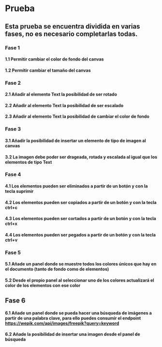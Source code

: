 # Prueba

## Esta prueba se encuentra dividida en varias fases, no es necesario completarlas todas.

### Fase 1

#### 1.1 Permitir cambiar el color de fondo del canvas

#### 1.2 Permitir cambiar el tamaño del canvas

### Fase 2

#### 2.1 Añadir al elemento Text la posibilidad de ser rotado

#### 2.2 Añadir al elemento Text la posibilidad de ser escalado

#### 2.3 Añadir al elemento Text la posibilidad de cambiar el color de fondo 

### Fase 3

#### 3.1 Añadir la posibilidad de insertar un elemento de tipo de imagen al canvas

#### 3.2 La imagen debe poder ser drageada, rotada y escalada al igual que los elementos de tipo Text

### Fase 4

#### 4.1 Los elementos pueden ser eliminados a partir de un botón y con la tecla suprimir

#### 4.2 Los elementos pueden ser copiados a partir de un botón y con la tecla ctrl+c

#### 4.3 Los elementos pueden ser cortados a partir de un botón y con la tecla ctrl+x

#### 4.4 Los elementos pueden ser pegados a partir de un botón y con la tecla ctrl+v

### Fase 5

#### 5.1 Añade un panel donde se muestre todos los colores únicos que hay en el documento (tanto de fondo como de elementos)

#### 5.2 Desde el propio panel al seleccionar uno de los colores actualizará el color de los elementos con ese color

## Fase 6

#### 6.1 Añade un panel donde se pueda hacer una búsqueda de imágenes a partir de una palabra clave, para ello puedes consumir el endpoint https://wepik.com/api/images/freepik?query=keyword

#### 6.2 Añade la posibilidad de insertar una imagen desde el panel de búsqueda




